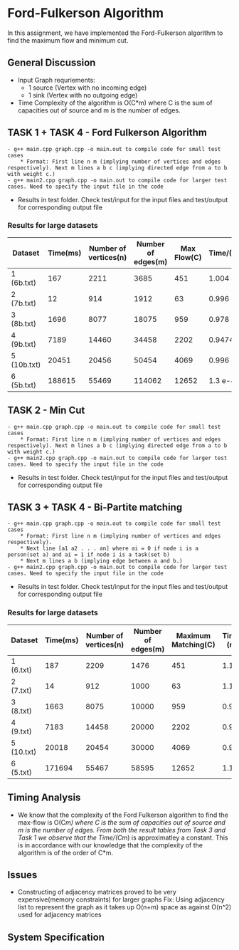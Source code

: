 # Ford-Fulkerson Algorithm
In this assignment, we have implemented the Ford-Fulkerson algorithm to find the maximum flow and minimum cut.

## General Discussion
- Input Graph requriements:
	* 1 source (Vertex with no incoming edge) 
	* 1 sink (Vertex with no outgoing edge)
- Time Complexity of the algorithm is O(C*m) where C is the sum of capacities out of source and m is the number of edges.
 

## TASK 1 + TASK 4 - Ford Fulkerson Algorithm
```
- g++ main.cpp graph.cpp -o main.out to compile code for small test cases
	* Format: First line n m (implying number of vertices and edges respectively). Next m lines a b c (implying directed edge from a to b with weight c.)
- g++ main2.cpp graph.cpp -o main.out to compile code for larger test cases. Need to specify the input file in the code

```
- Results in test folder. Check test/input for the input files and test/output for corresponding output file
### Results for large datasets

Dataset       |   Time(ms)  | Number of vertices(n) | Number of edges(m)|  Max Flow(C) | Time/(C*m)
--------------|-------------|-----------------------|-------------------|--------------|---------------
 1 (6b.txt)   |   167       |   2211                |   3685            |   451	       | 1.004 e-4
 2 (7b.txt)   |   12        |   914                 |   1912            |   63         | 0.996 e-4
 3 (8b.txt)   |   1696      |   8077                |   18075           |   959        | 0.978 e-4
 4 (9b.txt)   |   7189      |   14460               |   34458           |   2202       | 0.9474 e-4
 5 (10b.txt)  |   20451     |   20456               |   50454           |   4069       | 0.996 e-4
 6 (5b.txt)   |   188615    |   55469               |   114062          |   12652      | 1.3 e-4

## TASK 2 - Min Cut
```
- g++ main.cpp graph.cpp -o main.out to compile code for small test cases
	* Format: First line n m (implying number of vertices and edges respectively). Next m lines a b c (implying directed edge from a to b with weight c.)
- g++ main2.cpp graph.cpp -o main.out to compile code for larger test cases. Need to specify the input file in the code

```
- Results in test folder. Check test/input for the input files and test/output for corresponding output file

## TASK 3 + TASK 4 - Bi-Partite matching
```
- g++ main.cpp graph.cpp -o main.out to compile code for small test cases
	* Format: First line n m (implying number of vertices and edges respectively). 
	* Next line [a1 a2 . . . an] where ai = 0 if node i is a person(set a) and ai = 1 if node i is a task(set b)
	* Next m lines a b (implying edge between a and b.)
- g++ main2.cpp graph.cpp -o main.out to compile code for larger test cases. Need to specify the input file in the code

```
- Results in test folder. Check test/input for the input files and test/output for corresponding output file
### Results for large datasets

Dataset       |   Time(ms)  | Number of vertices(n) | Number of edges(m) |Maximum Matching(C)| Time/(C*(n+m))
--------------|-------------|-----------------------|--------------------|-------------------|----------------
 1 (6.txt)    |   187       |   2209                |   1476             |   451             |   1.1 e-4
 2 (7.txt)    |   14        |   912                 |   1000             |   63              |   1.1 e-4
 3 (8.txt)    |   1663      |   8075                |   10000            |   959	     |   0.9 e-4
 4 (9.txt)    |   7183      |   14458               |   20000            |   2202            |   0.9 e-4
 5 (10.txt)   |   20018     |   20454               |   30000            |   4069            |   0.9 e-4
 6 (5.txt)    |   171694    |   55467               |   58595            |   12652           |   1.1 e-4

## Timing Analysis
- We know that the complexity of the Ford Fulkerson algorithm to find the max-flow is O(C*m) where C is the sum of capacities out of source and m is the number of edges. From both the result tables from Task 3 and Task 1 we observe that the Time/(C*m) is approximatley a constant. This is in accordance with our knowledge that the complexity of the algorithm is of the order of C*m. 

## Issues 
- Constructing of adjacency matrices proved to be very expensive(memory constraints) for larger graphs
Fix:
Using adjacency list to represent the graph as it takes up O(n+m) space as against O(n^2) used for adjacency matrices

## System Specification





